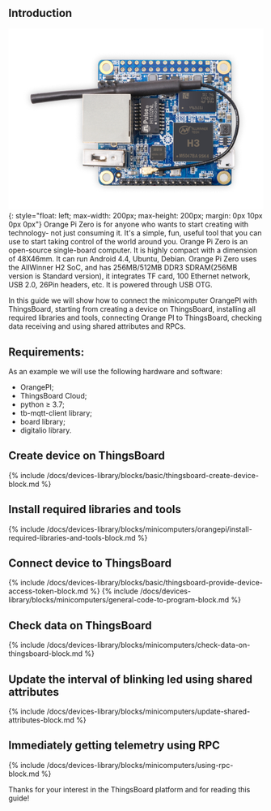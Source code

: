 ## Introduction

![OrangePI](/images/devices-library/orangepizero.png){: style="float: left; max-width: 200px; max-height: 200px; margin: 0px 10px 0px 0px"}
Orange Pi Zero is for anyone who wants to start creating with technology- not just consuming it. It's a simple, fun, 
useful tool that you can use to start taking control of the world around you. 
Orange Pi Zero is an open-source single-board computer. It is highly compact with a dimension of 48X46mm. It can run 
Android 4.4, Ubuntu, Debian. Orange Pi Zero uses the AllWinner H2 SoC, and has 256MB/512MB DDR3 SDRAM(256MB version is 
Standard version), it integrates TF card, 100 Ethernet network, USB 2.0, 26Pin headers, etc. lt is powered through USB OTG. 

In this guide we will show how to connect the minicomputer OrangePI with ThingsBoard, starting from creating a device on
ThingsBoard, installing all required libraries and tools, connecting Orange PI to ThingsBoard, checking data receiving 
and using shared attributes and RPCs.

## Requirements:

As an example we will use the following hardware and software:

- OrangePI;
- ThingsBoard Cloud;
- python ≥ 3.7;
- tb-mqtt-client library;
- board library;
- digitalio library.

## Create device on ThingsBoard

{% include /docs/devices-library/blocks/basic/thingsboard-create-device-block.md %}

## Install required libraries and tools

{% include /docs/devices-library/blocks/minicomputers/orangepi/install-required-libraries-and-tools-block.md %}

## Connect device to ThingsBoard

{% include /docs/devices-library/blocks/basic/thingsboard-provide-device-access-token-block.md %}
{% include /docs/devices-library/blocks/minicomputers/general-code-to-program-block.md %}

## Check data on ThingsBoard

{% include /docs/devices-library/blocks/minicomputers/check-data-on-thingsboard-block.md %}

## Update the interval of blinking led using shared attributes

{% include /docs/devices-library/blocks/minicomputers/update-shared-attributes-block.md %}

## Immediately getting telemetry using RPC

{% include /docs/devices-library/blocks/minicomputers/using-rpc-block.md %}



Thanks for your interest in the ThingsBoard platform and for reading this guide!